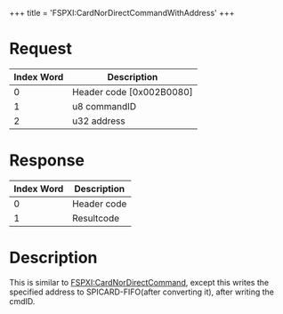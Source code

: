 +++
title = 'FSPXI:CardNorDirectCommandWithAddress'
+++

# Request

| Index Word | Description                |
|------------|----------------------------|
| 0          | Header code \[0x002B0080\] |
| 1          | u8 commandID               |
| 2          | u32 address                |

# Response

| Index Word | Description |
|------------|-------------|
| 0          | Header code |
| 1          | Resultcode  |

# Description

This is similar to
[FSPXI:CardNorDirectCommand](FSPXI:CardNorDirectCommand "wikilink"),
except this writes the specified address to SPICARD-FIFO(after
converting it), after writing the cmdID.
